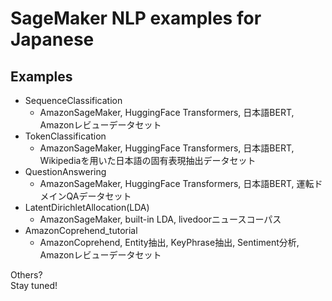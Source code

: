 # SageMaker NLP examples for Japanese



## Examples
- SequenceClassification
  - AmazonSageMaker, HuggingFace Transformers, 日本語BERT, Amazonレビューデータセット
- TokenClassification
  - AmazonSageMaker, HuggingFace Transformers, 日本語BERT, Wikipediaを用いた日本語の固有表現抽出データセット
- QuestionAnswering
  - AmazonSageMaker, HuggingFace Transformers, 日本語BERT, 運転ドメインQAデータセット
- LatentDirichletAllocation(LDA)
  - AmazonSageMaker, built-in LDA, livedoorニュースコーパス
- AmazonCoprehend_tutorial
  - AmazonCoprehend, Entity抽出, KeyPhrase抽出, Sentiment分析, Amazonレビューデータセット

Others?    
Stay tuned!
